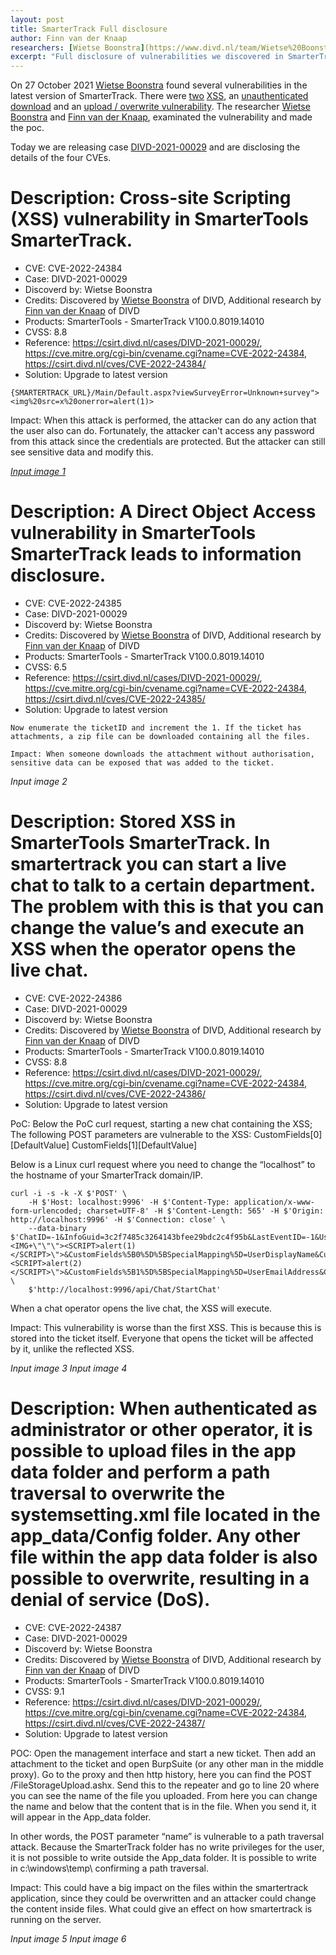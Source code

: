 ```yaml
---
layout: post
title: SmarterTrack Full disclosure
author: Finn van der Knaap
researchers: [Wietse Boonstra](https://www.divd.nl/team/Wietse%20Boonstra/) and [Finn van der Knaap](https://www.divd.nl/team/Finn%20van%20der%20Knaap/)
excerpt: "Full disclosure of vulnerabilities we discovered in SmarterTrack"
---
```

On 27 October 2021 [Wietse Boonstra](https://www.divd.nl/team/Wietse%20Boonstra/) found several vulnerabilities in the latest version of SmarterTrack. There were [two](/CVE-2022-24384) [XSS](/CVE-2022-24386), an [unauthenticated download](/CVE-2022-24385) and an [upload / overwrite vulnerability](/CVE-2022-24387). The researcher [Wietse Boonstra](https://www.divd.nl/team/Wietse%20Boonstra/) and [Finn van der Knaap](https://www.divd.nl/team/Finn%20van%20der%20Knaap/), examinated the vulnerability and made the poc.

Today we are releasing case [DIVD-2021-00029](/DIVD-2021-00029) and are disclosing the details of the four CVEs.


# Description: Cross-site Scripting (XSS) vulnerability in SmarterTools SmarterTrack.

- CVE: CVE-2022-24384
- Case: DIVD-2021-00029
- Discoverd by: Wietse Boonstra
- Credits: Discovered by [Wietse Boonstra](https://www.divd.nl/team/Wietse%20Boonstra/) of DIVD, Additional research by [Finn van der Knaap](https://www.divd.nl/team/Finn%20van%20der%20Knaap/) of DIVD
- Products: SmarterTools - SmarterTrack V100.0.8019.14010
- CVSS: 8.8
- Reference: https://csirt.divd.nl/cases/DIVD-2021-00029/, https://cve.mitre.org/cgi-bin/cvename.cgi?name=CVE-2022-24384, https://csirt.divd.nl/cves/CVE-2022-24384/
- Solution: Upgrade to latest version

``` POC: open the URL to the portal and simply add any type of script behind a URL with, for example, an error message. This is a working example script:
{SMARTERTRACK_URL}/Main/Default.aspx?viewSurveyError=Unknown+survey"><img%20src=x%20onerror=alert(1)>
```

Impact: When this attack is performed, the attacker can do any action that the user also can do. Fortunately, the attacker can't access any password from this attack since the credentials are protected. But the attacker can still see sensitive data and modify this.

[*Input image 1*](https://user-images.githubusercontent.com/57531297/183418329-8e520927-8d22-4af9-8eab-496481f13ad9.png)

# Description: A Direct Object Access vulnerability in SmarterTools SmarterTrack leads to information disclosure.

- CVE: CVE-2022-24385
- Case: DIVD-2021-00029
- Discoverd by: Wietse Boonstra
- Credits: Discovered by [Wietse Boonstra](https://www.divd.nl/team/Wietse%20Boonstra/) of DIVD, Additional research by [Finn van der Knaap](https://www.divd.nl/team/Finn%20van%20der%20Knaap/) of DIVD
- Products: SmarterTools - SmarterTrack V100.0.8019.14010
- CVSS: 6.5
- Reference: https://csirt.divd.nl/cases/DIVD-2021-00029/, https://cve.mitre.org/cgi-bin/cvename.cgi?name=CVE-2022-24384, https://csirt.divd.nl/cves/CVE-2022-24385/
- Solution: Upgrade to latest version

``` POC: Start a Private Browsing session to clear the sessions. Go to the following URL: {SMARTERTRACK_URL}/Management/Tickets/frmAttachment.aspx?ticketID=1
Now enumerate the ticketID and increment the 1. If the ticket has attachments, a zip file can be downloaded containing all the files.

Impact: When someone downloads the attachment without authorisation, sensitive data can be exposed that was added to the ticket.
```

*Input image 2*


# Description: Stored XSS in SmarterTools SmarterTrack. In smartertrack you can start a live chat to talk to a certain department. The problem with this is that you can change the value’s and execute an XSS when the operator opens the live chat.

- CVE: CVE-2022-24386
- Case: DIVD-2021-00029
- Discoverd by: Wietse Boonstra
- Credits: Discovered by [Wietse Boonstra](https://www.divd.nl/team/Wietse%20Boonstra/) of DIVD, Additional research by [Finn van der Knaap](https://www.divd.nl/team/Finn%20van%20der%20Knaap/) of DIVD
- Products: SmarterTools - SmarterTrack V100.0.8019.14010
- CVSS: 8.8
- Reference: https://csirt.divd.nl/cases/DIVD-2021-00029/, https://cve.mitre.org/cgi-bin/cvename.cgi?name=CVE-2022-24384, https://csirt.divd.nl/cves/CVE-2022-24386/
- Solution: Upgrade to latest version

PoC: Below the PoC curl request, starting a new chat containing the XSS;
The following POST parameters are vulnerable to the XSS:
CustomFields[0][DefaultValue]
CustomFields[1][DefaultValue]

Below is a Linux curl request where you need to change the “localhost” to the hostname of your SmarterTrack domain/IP.

```
curl -i -s -k -X $'POST' \
    -H $'Host: localhost:9996' -H $'Content-Type: application/x-www-form-urlencoded; charset=UTF-8' -H $'Content-Length: 565' -H $'Origin: http://localhost:9996' -H $'Connection: close' \
    --data-binary $'ChatID=-1&InfoGuid=3c2f7485c3264143bfee29bdc2c4f95b&LastEventID=-1&UserLanguage=&UnsentMessageStandard=test&DepartmentID=3&Status=2&CustomFields%5B0%5D%5BID%5D=1&CustomFields%5B0%5D%5BDefaultValue%5D=<IMG+\"\"\"><SCRIPT>alert(1)</SCRIPT>\">&CustomFields%5B0%5D%5BSpecialMapping%5D=UserDisplayName&CustomFields%5B0%5D%5BDisplayName%5D=Display+Name&CustomFields%5B1%5D%5BID%5D=2&CustomFields%5B1%5D%5BDefaultValue%5D=i@a.a<IMG+\"\"\"><SCRIPT>alert(2)</SCRIPT>\">&CustomFields%5B1%5D%5BSpecialMapping%5D=UserEmailAddress&CustomFields%5B1%5D%5BDisplayName%5D=Email&VisitorGuid=' \
    $'http://localhost:9996/api/Chat/StartChat'
 ```

When a chat operator opens the live chat, the XSS will execute.

Impact: This vulnerability is worse than the first XSS. This is because this is stored into the ticket itself. Everyone that opens the ticket will be affected by it, unlike the reflected XSS.

*Input image 3*
*Input image 4*

# Description: When authenticated as administrator or other operator, it is possible to upload files in the app data folder and perform a path traversal to overwrite the systemsetting.xml file located in the app_data/Config folder. Any other file within the app data folder is also possible to overwrite, resulting in a denial of service (DoS).

- CVE: CVE-2022-24387
- Case: DIVD-2021-00029
- Discoverd by: Wietse Boonstra
- Credits: Discovered by [Wietse Boonstra](https://www.divd.nl/team/Wietse%20Boonstra/) of DIVD, Additional research by [Finn van der Knaap](https://www.divd.nl/team/Finn%20van%20der%20Knaap/) of DIVD
- Products: SmarterTools - SmarterTrack V100.0.8019.14010
- CVSS: 9.1
- Reference: https://csirt.divd.nl/cases/DIVD-2021-00029/, https://cve.mitre.org/cgi-bin/cvename.cgi?name=CVE-2022-24384, https://csirt.divd.nl/cves/CVE-2022-24387/
- Solution: Upgrade to latest version

POC: Open the management interface and start a new ticket. Then add an attachment to the ticket and open BurpSuite (or any other man in the middle proxy). Go to the proxy and then http history, here you can find the POST /FileStorageUpload.ashx. Send this to the repeater and go to line 20 where you can see the name of the file you uploaded. From here you can change the name and below that the content that is in the file. When you send it, it will appear in the App_data folder.

In other words, the POST parameter “name” is vulnerable to a path traversal attack. Because the SmarterTrack folder has no write privileges for the user, it is not possible to write outside the App_data folder. It is possible to write in c:\windows\temp\ confirming a path traversal.

Impact: This could have a big impact on the files within the smartertrack application, since they could be overwritten and an attacker could change the content inside files. What could give an effect on how smartertrack is running on the server.

*Input image 5*
*Input image 6*
 
